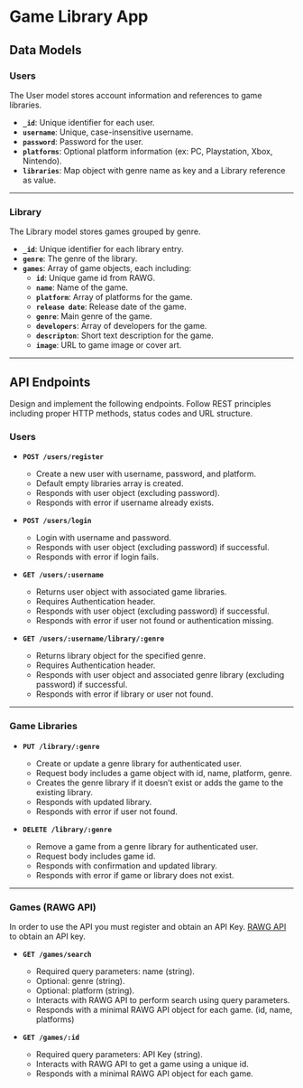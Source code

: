# Game Library App

## Data Models

### Users

The User model stores account information and references to game libraries.

-   **`_id`**: Unique identifier for each user.
-   **`username`**: Unique, case-insensitive username.
-   **`password`**: Password for the user.
-   **`platforms`**: Optional platform information (ex: PC, Playstation, Xbox, Nintendo).
-   **`libraries`**: Map object with genre name as key and a Library reference as value.

---

### Library

The Library model stores games grouped by genre.

-   **`_id`**: Unique identifier for each library entry.
-   **`genre`**: The genre of the library.
-   **`games`**: Array of game objects, each including:
    -   **`id`**: Unique game id from RAWG.
    -   **`name`**: Name of the game.
    -   **`platform`**: Array of platforms for the game.
    -   **`release date`**: Release date of the game.
    -   **`genre`**: Main genre of the game.
    -   **`developers`**: Array of developers for the game.
    -   **`descripton`**: Short text description for the game.
    -   **`image`**: URL to game image or cover art.

---

## API Endpoints

Design and implement the following endpoints. Follow REST principles including proper HTTP methods, status codes and URL structure.

### Users

-   **`POST /users/register`**

    -   Create a new user with username, password, and platform.
    -   Default empty libraries array is created.
    -   Responds with user object (excluding password).
    -   Responds with error if username already exists.

-   **`POST /users/login`**

    -   Login with username and password.
    -   Responds with user object (excluding password) if successful.
    -   Responds with error if login fails.

-   **`GET /users/:username`**

    -   Returns user object with associated game libraries.
    -   Requires Authentication header.
    -   Responds with user object (excluding password) if successful.
    -   Responds with error if user not found or authentication missing.

-   **`GET /users/:username/library/:genre`**
    -   Returns library object for the specified genre.
    -   Requires Authentication header.
    -   Responds with user object and associated genre library (excluding password) if successful.
    -   Responds with error if library or user not found.

---

### Game Libraries

-   **`PUT /library/:genre`**

    -   Create or update a genre library for authenticated user.
    -   Request body includes a game object with id, name, platform, genre.
    -   Creates the genre library if it doesn’t exist or adds the game to the existing library.
    -   Responds with updated library.
    -   Responds with error if user not found.

-   **`DELETE /library/:genre`**
    -   Remove a game from a genre library for authenticated user.
    -   Request body includes game id.
    -   Responds with confirmation and updated library.
    -   Responds with error if game or library does not exist.

---

### Games (RAWG API)

In order to use the API you must register and obtain an API Key. [RAWG API](https://rawg.io/apidocs) to obtain an API key.

-   **`GET /games/search`**

    -   Required query parameters: name (string).
    -   Optional: genre (string).
    -   Optional: platform (string).
    -   Interacts with RAWG API to perform search using query parameters.
    -   Responds with a minimal RAWG API object for each game. (id, name, platforms)

-   **`GET /games/:id`**
    -   Required query parameters: API Key (string).
    -   Interacts with RAWG API to get a game using a unique id.
    -   Responds with a minimal RAWG API object for each game.
